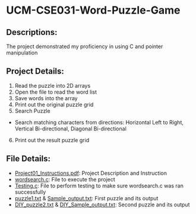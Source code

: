 # UCM-CSE031-Word-Puzzle-Game
## Descriptions:
The project demonstrated my proficiency in using C and pointer manipulation

## Project Details:
1. Read the puzzle into 2D arrays
2. Open the file to read the word list
3. Save words into the array
4. Print out the original puzzle grid
5. Search Puzzle
  - Search matching characters from directions: Horizontal Left to Right, Vertical Bi-directional, Diagonal Bi-directional
6. Print out the result puzzle grid

## File Details:
- [Project01_Instructions.pdf](https://github.com/StevenG777/UCM-CSE031-Word-Puzzle-Game/blob/main/Project01_Instructions.pdf): Project Description and Instruction
- [wordsearch.c](https://github.com/StevenG777/UCM-CSE031-Word-Puzzle-Game/blob/main/wordsearch.c): File to execute the project
- [Testing.c](https://github.com/StevenG777/UCM-CSE031-Word-Puzzle-Game/blob/main/Testing.c): File to perform testing to make sure wordsearch.c was ran successfully
- [puzzle1.txt](https://github.com/StevenG777/UCM-CSE031-Word-Puzzle-Game/blob/main/puzzle1.txt) & [Sample_output.txt](https://github.com/StevenG777/UCM-CSE031-Word-Puzzle-Game/blob/main/Sample_output.txt): First puzzle and its output
- [DIY_puzzle2.txt](https://github.com/StevenG777/UCM-CSE031-Word-Puzzle-Game/blob/main/DIY_puzzle2.txt) & [DIY_Sample_output.txt](https://github.com/StevenG777/UCM-CSE031-Word-Puzzle-Game/blob/main/DIY_Sample_output.txt): Second puzzle and its output
